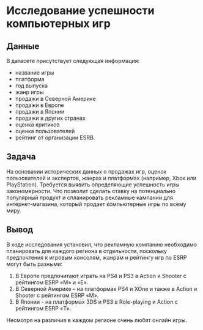 # Исследование успешности компьютерных игр
## Данные
В датасете присутствует следующая информация:
- название игры
- платформа
- год выпуска
- жанр игры
- продажи в Северной Америке
- продажи в Европе
- продажи в Японии
- продажи в других странах
- оценка критиков
- оценка пользователей
- рейтинг от организации ESRB.
## Задача
На основании исторических данных о продажах игр, оценок пользователей и экспертов, жанрах и платформах (например, Xbox или PlayStation). Требуется выявить определяющие успешность игры закономерности. Что позволит сделать ставку на потенциально популярный продукт и спланировать рекламные кампании для интернет-магазина, который продает компьютерные игры по всему миру.
## Вывод
В ходе исследования установил, что рекламную компанию необходимо планировать для каждого региона в отдельности, поскольку предпочтения к игровым консолям, жанрам и рейтингу игр по ESRP могут быть разными:
1. В Европе предпочитают играть на PS4 и PS3 в Action и Shooter с рейтингом ESRP «М» и «Е».
2. В Северной Америке – на платформах PS4 и XOne и также в Action и Shooter с рейтингом ESRP «М».
3. В Японии - на платформах 3DS и PS3 в Role-playing и Action с рейтингом ESRP «Т».

Несмотря на различия в каждом регионе очень любят онлайн игры.
